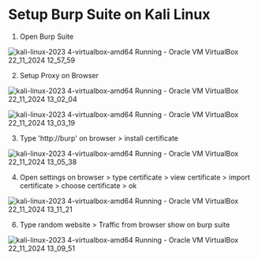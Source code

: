 # Setup Burp Suite on Kali Linux

1. Open Burp Suite

![kali-linux-2023 4-virtualbox-amd64  Running  - Oracle VM VirtualBox 22_11_2024 12_57_59](https://github.com/user-attachments/assets/2e4ff74d-ce83-4f4a-8bc9-b8a79ceeac47)

2. Setup Proxy on Browser

![kali-linux-2023 4-virtualbox-amd64  Running  - Oracle VM VirtualBox 22_11_2024 13_02_04](https://github.com/user-attachments/assets/50029335-735e-4cbc-ab81-fb44971e7931)

![kali-linux-2023 4-virtualbox-amd64  Running  - Oracle VM VirtualBox 22_11_2024 13_03_19](https://github.com/user-attachments/assets/6a3ffa5b-10a7-43be-947b-aa9b750bedd3)

3. Type 'http://burp' on browser > install certificate

![kali-linux-2023 4-virtualbox-amd64  Running  - Oracle VM VirtualBox 22_11_2024 13_05_38](https://github.com/user-attachments/assets/89e949f0-d354-4538-ba87-22d0a8ffe9b6)

4. Open settings on browser > type certificate > view certificate > import certificate > choose certificate > ok

![kali-linux-2023 4-virtualbox-amd64  Running  - Oracle VM VirtualBox 22_11_2024 13_11_21](https://github.com/user-attachments/assets/27526b07-0fdb-4e5c-8a3e-71167063a963)

6. Type random website > Traffic from browser show on burp suite

![kali-linux-2023 4-virtualbox-amd64  Running  - Oracle VM VirtualBox 22_11_2024 13_09_51](https://github.com/user-attachments/assets/ee2e259c-9a28-49a8-8fa3-aa57886c1fad)




